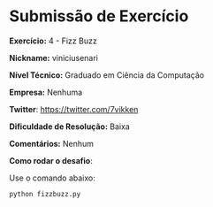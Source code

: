 # Submissão de Exercício

**Exercício:** 4 - Fizz Buzz

**Nickname:** viniciusenari

**Nível Técnico:** Graduado em Ciência da Computação

**Empresa:** Nenhuma

**Twitter**: https://twitter.com/7vikken

**Dificuldade de Resolução:** Baixa

**Comentários:** Nenhum

**Como rodar o desafio**: 

Use o comando abaixo: 
```bash
python fizzbuzz.py
```
